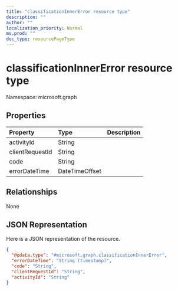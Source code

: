 ```yaml
---
title: "classificationInnerError resource type"
description: ""
author: ""
localization_priority: Normal
ms.prod: ""
doc_type: resourcePageType
---
```


# classificationInnerError resource type


Namespace: microsoft.graph



## Properties
|Property|Type|Description|
|:---|:---|:---|
|activityId|String||
|clientRequestId|String||
|code|String||
|errorDateTime|DateTimeOffset||

## Relationships
None

## JSON Representation
Here is a JSON representation of the resource.
<!-- {
  "blockType": "resource",
  "@odata.type": "microsoft.graph.classificationInnerError"
}
-->
``` json
{
  "@odata.type": "#microsoft.graph.classificationInnerError",
  "errorDateTime": "String (timestamp)",
  "code": "String",
  "clientRequestId": "String",
  "activityId": "String"
}
```

